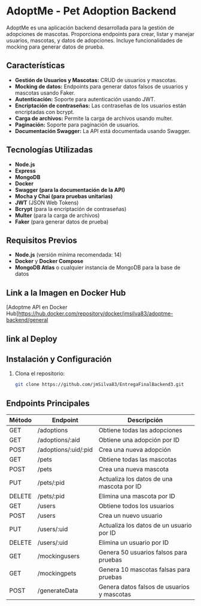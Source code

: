 # AdoptMe - Pet Adoption Backend

AdoptMe es una aplicación backend desarrollada para la gestión de adopciones de mascotas. Proporciona endpoints para crear, listar y manejar usuarios, mascotas, y datos de adopciones. Incluye funcionalidades de mocking para generar datos de prueba.

## Características

- **Gestión de Usuarios y Mascotas:** CRUD de usuarios y mascotas.
- **Mocking de datos:** Endpoints para generar datos falsos de usuarios y mascotas usando Faker.
- **Autenticación:** Soporte para autenticación usando JWT.
- **Encriptación de contraseñas:** Las contraseñas de los usuarios están encriptadas con bcrypt.
- **Carga de archivos:** Permite la carga de archivos usando multer.
- **Paginación:** Soporte para paginación de usuarios.
- **Documentación Swagger:** La API está documentada usando Swagger.

## Tecnologías Utilizadas

- **Node.js**
- **Express**
- **MongoDB**
- **Docker**
- **Swagger (para la documentación de la API)**
- **Mocha y Chai (para pruebas unitarias)**
- **JWT** (JSON Web Tokens)
- **Bcrypt** (para la encriptación de contraseñas)
- **Multer** (para la carga de archivos)
- **Faker** (para generar datos de prueba)

## Requisitos Previos

- **Node.js** (versión mínima recomendada: 14)
- **Docker** y **Docker Compose**
- **MongoDB Atlas** o cualquier instancia de MongoDB para la base de datos

## Link a la Imagen en Docker Hub
[Adoptme API en Docker Hub]https://hub.docker.com/repository/docker/jmsilva83/adoptme-backend/general

## link al Deploy


## Instalación y Configuración

1. Clona el repositorio:
   ```bash
   git clone https://github.com/jmSilva83/EntregaFinalBackend3.git
   
## Endpoints Principales
| Método | Endpoint               | Descripción                               |
|--------|-------------------------|-------------------------------------------|
| GET    | /adoptions              | Obtiene todas las adopciones              |
| GET    | /adoptions/:aid         | Obtiene una adopción por ID               |
| POST   | /adoptions/:uid/:pid    | Crea una nueva adopción                   |
| GET    | /pets                   | Obtiene todas las mascotas                |
| POST   | /pets                   | Crea una nueva mascota                    |
| PUT    | /pets/:pid              | Actualiza los datos de una mascota por ID |
| DELETE | /pets/:pid              | Elimina una mascota por ID                |
| GET    | /users                  | Obtiene todos los usuarios                |
| POST   | /users                  | Crea un nuevo usuario                     |
| PUT    | /users/:uid             | Actualiza los datos de un usuario por ID  |
| DELETE | /users/:uid             | Elimina un usuario por ID                 |
| GET    | /mockingusers           | Genera 50 usuarios falsos para pruebas    |
| GET    | /mockingpets            | Genera 10 mascotas falsas para pruebas    |
| POST   | /generateData           | Genera datos falsos de usuarios y mascotas|

